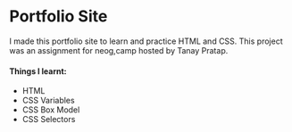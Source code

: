 # Portfolio Site

I made this portfolio site to learn and practice HTML and CSS.
This project was an assignment for neog,camp hosted by Tanay Pratap.

#### Things I learnt:
<ul>
  <li>HTML</li>
  <li>CSS Variables</li>
  <li>CSS Box Model</li>
  <li>CSS Selectors</li>
</ul>
